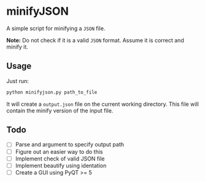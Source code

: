 # minifyJSON

A simple script for minifying a `JSON` file.

**Note:** Do not check if it is a valid `JSON` format. Assume it is correct and minify it.

## Usage

Just run:

```bash
python minifyjson.py path_to_file
```

It will create a `output.json` file on the current working directory. This file will contain the minify version of the input file.

## Todo

- [ ] Parse and argument to specify output path
- [ ] Figure out an easier way to do this
- [ ] Implement check of valid JSON file
- [ ] Implement beautify using identation
- [ ] Create a GUI using PyQT >= 5
